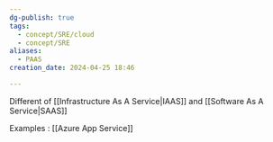 ```yaml
---
dg-publish: true
tags:
  - concept/SRE/cloud
  - concept/SRE
aliases:
  - PAAS
creation_date: 2024-04-25 18:46

---
```

Different of  [[Infrastructure As A Service|IAAS]] and [[Software As A Service|SAAS]]

Examples :  [[Azure App Service]]
